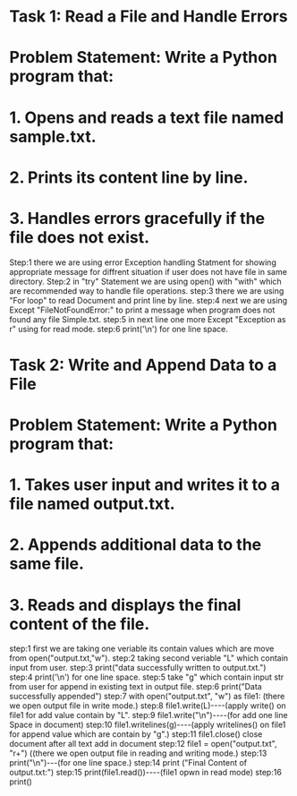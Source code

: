 # Task 1: Read a File and Handle Errors 
# Problem Statement:  Write a Python program that:
# 1.   Opens and reads a text file named sample.txt.
# 2.   Prints its content line by line.
# 3.   Handles errors gracefully if the file does not exist.

Step:1 there we are using error Exception handling Statment for showing appropriate message for
       diffrent situation if user does not have file in same directory.
Step:2 in "try" Statement we are using open() with "with" which are recommended way to handle file operations.
step:3 there we are using "For loop" to read Document and print line by line.
step:4 next we are using Except "FileNotFoundError:" to print a message when program does not found any file Simple.txt. 
step:5 in next line one more Except "Exception as r" using for read mode.
step:6 print('\n') for one line space.

# Task 2: Write and Append Data to a File
 
# Problem Statement: Write a Python program that:
# 1.   Takes user input and writes it to a file named output.txt.
# 2.   Appends additional data to the same file.
# 3.   Reads and displays the final content of the file.

step:1 first we are taking one veriable its contain values which are move from open("output.txt,"w").
step:2 taking second veriable "L" which contain input from user.
step:3 print("data successfully written to output.txt.")
step:4 print('\n') for one line space.
step:5 take "g" which contain input str from user for append in existing text in output file.
step:6 print("Data successfully appended")
step:7 with open("output.txt", "w") as file1: (there we open output file in write mode.)
step:8 file1.write(L)----(apply write() on file1 for add value contain by "L".
step:9 file1.write("\n")----(for add one line Space in document) 
step:10 file1.writelines(g)----(apply writelines() on file1 for append value which are contain by "g".)
step:11 file1.close() close document after all text add in document
step:12 file1 = open("output.txt", "r+") ((there we open output file in  reading and writing mode.)
step:13 print("\n")---(for one line space.)
step:14 print ("Final Content of output.txt:")
step:15 print(file1.read())----(file1 opwn in read mode)
step:16 print()


